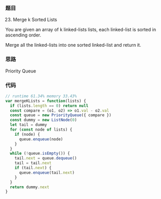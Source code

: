 ### 题目
23. Merge k Sorted Lists

You are given an array of k linked-lists lists, each linked-list is sorted in ascending order.

Merge all the linked-lists into one sorted linked-list and return it.

### 思路
Priority Queue

### 代码
```javascript
// runtime 61.34% memory 33.43%
var mergeKLists = function(lists) {
  if (lists.length == 0) return null
  const compare = (o1, o2) => o1.val - o2.val
  const queue = new PriorityQueue({ compare })
  const dummy = new ListNode(0)
  let tail = dummy
  for (const node of lists) {
    if (node) {
      queue.enqueue(node)
    }
  }
  while (!queue.isEmpty()) {
    tail.next = queue.dequeue()
    tail = tail.next
    if (tail.next) {
      queue.enqueue(tail.next)
    }
  }
  return dummy.next
}
```
